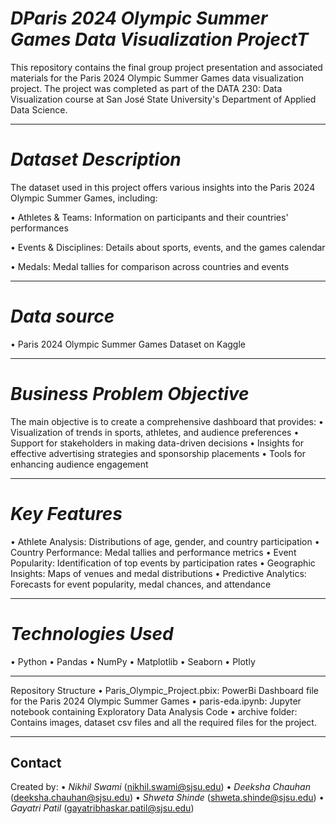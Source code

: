 # *DParis 2024 Olympic Summer Games Data Visualization ProjectT*

This repository contains the final group project presentation and associated materials for the Paris 2024 Olympic Summer Games data visualization project. The project was completed as part of the DATA 230: Data Visualization course at San José State University's Department of Applied Data Science.

---

# *Dataset Description*
The dataset used in this project offers various insights into the Paris 2024 Olympic Summer Games, including:

•⁠ Athletes & Teams: Information on participants and their countries' performances

•⁠ Events & Disciplines: Details about sports, events, and the games calendar

•⁠ Medals: Medal tallies for comparison across countries and events

---

# *Data source*
•⁠ Paris 2024 Olympic Summer Games Dataset on Kaggle

---

# *Business Problem Objective*
The main objective is to create a comprehensive dashboard that provides:
•⁠ Visualization of trends in sports, athletes, and audience preferences
•⁠ Support for stakeholders in making data-driven decisions
•⁠ Insights for effective advertising strategies and sponsorship placements
•⁠ Tools for enhancing audience engagement

---

# *Key Features*
•⁠ Athlete Analysis: Distributions of age, gender, and country participation
•⁠ Country Performance: Medal tallies and performance metrics
•⁠ Event Popularity: Identification of top events by participation rates
•⁠ Geographic Insights: Maps of venues and medal distributions
•⁠ Predictive Analytics: Forecasts for event popularity, medal chances, and attendance

---


# *Technologies Used*
•⁠ Python
•⁠ Pandas
•⁠ NumPy
•⁠ Matplotlib
•⁠ Seaborn
•⁠ Plotly

---

Repository Structure
•⁠ Paris_Olympic_Project.pbix: PowerBi Dashboard file for the Paris 2024 Olympic Summer Games
•⁠ paris-eda.ipynb: Jupyter notebook containing Exploratory Data Analysis Code
•⁠ archive folder: Contains images, dataset csv files and all the required files for the project.

---

## Contact

Created by:
•⁠  ⁠*Nikhil Swami* ([nikhil.swami@sjsu.edu](mailto:nikhil.swami@sjsu.edu))
•⁠  ⁠*Deeksha Chauhan* ([deeksha.chauhan@sjsu.edu](mailto:deeksha.chauhan@sjsu.edu))
•⁠  *Shweta Shinde* ([shweta.shinde@sjsu.edu](mailto:shweta.shinde@sjsu.edu))
•⁠  *Gayatri Patil* ([gayatribhaskar.patil@sjsu.edu](mailto:gayatribhaskar.patil@sjsu.edu))

